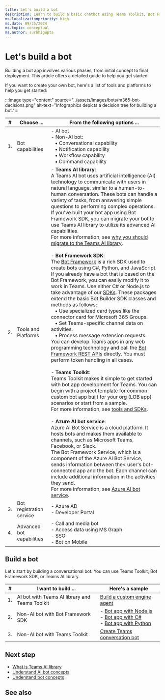 ```yaml
---
title: Let's build a bot
description: Learn to build a basic chatbot using Teams Toolkit, Bot Framework SDK. Additionally, learn to build an AI bot.
ms.localizationpriority: high
ms.date: 09/25/2024
ms.topic: conceptual
ms.author: surbhigupta
---
```


# Let's build a bot

Building a bot app involves various phases, from initial concept to final deployment. This article offers a detailed guide to help you get started.

If you want to create your own bot, here's a list of tools and platforms to help you get started:

:::image type="content" source="../assets/images/bots/m365-bot-decisions.png" alt-text="Infographics depicts a decision tree for building a bot.":::

| # | Choose ... | From the following options ... |
| --- | --- | --- |
| 1. | Bot capabilities | - AI bot <br> - Non-AI bot: <br> &nbsp;&nbsp; • Conversational capability <br> &nbsp;&nbsp; • Notification capability <br> &nbsp;&nbsp; • Workflow capability <br> &nbsp;&nbsp; • Command capability |
| 2. | Tools and Platforms | - **Teams AI library**: <br> A Teams AI bot uses artificial intelligence (AI) technology to communicate with users in natural language, similar to a human-to-human conversation. These bots can handle a variety of tasks, from answering simple questions to performing complex operations. If you've built your bot app using Bot Framework SDK, you can migrate your bot to use Teams AI library to utilize its advanced AI capabilities. <br> For more information, see [why you should migrate to the Teams AI library](https://github.com/microsoft/teams-ai/tree/main/getting-started/migration). <br> <br> - **Bot Framework SDK**: <br> The [Bot Framework](https://dev.botframework.com/) is a rich SDK used to create bots using C#, Python, and JavaScript. If you already have a bot that is based on the Bot Framework, you can easily modify it to work in Teams. Use either C# or Node.js to take advantage of our [SDKs](/azure/bot-service/bot-service-overview?view=azure-bot-service-4.0&preserve-view=true). These packages extend the basic Bot Builder SDK classes and methods as follows: <br> &nbsp;&nbsp; • Use specialized card types like the connector card for Microsoft 365 Groups. <br> &nbsp;&nbsp; • Set Teams-specific channel data on activities. <br> &nbsp;&nbsp; • Process message extension requests. <br> You can develop Teams apps in any web programming technology and call the [Bot Framework REST APIs](/bot-framework/rest-api/bot-framework-rest-overview) directly. You must perform token handling in all cases. <br> <br> - **Teams Toolkit**: <br> Teams Toolkit makes it simple to get started with bot app development for Teams. You can begin with a project template for common custom bot app built for your org (LOB app) scenarios or start from a sample. <br> For more information, see [tools and SDKs](../concepts/build-and-test/tool-sdk-overview.md). <br> <br> - **Azure AI bot service**:  <br> Azure AI Bot Service is a cloud platform. It hosts bots and makes them available to channels, such as Microsoft Teams, Facebook, or Slack. <br> The Bot Framework Service, which is a component of the Azure AI Bot Service, sends information between the< user's bot-connected app and the bot. Each channel can include additional information in the activities they send. <br> For more information, see [Azure AI bot service](/azure/bot-service/bot-builder-basics). |
| 3. | Bot registration service | - Azure AD <br> - Developer Portal |
| 4. | Advanced bot capabilities | - Call and media bot <br> - Access data using MS Graph <br> - SSO <br> - Bot on Mobile |

## Build a bot

Let's start by building a conversational bot. You can use Teams Toolkit, Bot Framework SDK, or Teams AI library.

| # | I want to build ... | Here's a sample |
| --- | --- | --- |
| 1. | AI bot with Teams AI library and Teams Toolkit | [Build a custom engine agent](../Teams-AI-library-tutorial.yml) |
| 2. | Non-AI bot with Bot Framework SDK | - [Bot app with Node.js](https://github.com/OfficeDev/Microsoft-Teams-Samples/tree/main/samples/bot-conversation/nodejs) <br> - [Bot app with C#](https://github.com/OfficeDev/Microsoft-Teams-Samples/tree/main/samples/bot-conversation/csharp) <br> - [Bot app with Python](https://github.com/OfficeDev/Microsoft-Teams-Samples/tree/main/samples/bot-conversation/python) |
| 3. | Non-AI bot with Teams Toolkit | [Create Teams conversation bot](../sbs-teams-conversation-bot.yml) |

## Next step

* [What is Teams AI library](how-to/teams-conversational-ai/teams-conversation-ai-overview.md)
* [Understand AI bot concepts](how-to/teams-conversational-ai/how-conversation-ai-core-capabilities.md)
* [Understand bot concepts](bot-concepts.md)

## See also
